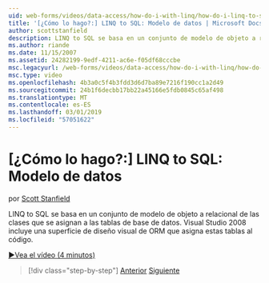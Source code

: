 ```yaml
---
uid: web-forms/videos/data-access/how-do-i-with-linq/how-do-i-linq-to-sql-data-model
title: '[¿Cómo lo hago?:] LINQ to SQL: Modelo de datos | Microsoft Docs'
author: scottstanfield
description: LINQ to SQL se basa en un conjunto de modelo de objeto a relacional de las clases que se asignan a las tablas de base de datos. Visual Studio 2008 incluye una superficie de diseño visual de ORM...
ms.author: riande
ms.date: 11/15/2007
ms.assetid: 24282199-9edf-4211-ac6e-f05df68cccbe
msc.legacyurl: /web-forms/videos/data-access/how-do-i-with-linq/how-do-i-linq-to-sql-data-model
msc.type: video
ms.openlocfilehash: 4b3a0c5f4b3fdd3d6d7ba89e7216f190cc1a2d49
ms.sourcegitcommit: 24b1f6decbb17bb22a45166e5fdb0845c65af498
ms.translationtype: MT
ms.contentlocale: es-ES
ms.lasthandoff: 03/01/2019
ms.locfileid: "57051622"
---
```

<a name="how-do-i-linq-to-sql-data-model"></a>[¿Cómo lo hago?:] LINQ to SQL: Modelo de datos
====================
por [Scott Stanfield](https://github.com/scottstanfield)

LINQ to SQL se basa en un conjunto de modelo de objeto a relacional de las clases que se asignan a las tablas de base de datos. Visual Studio 2008 incluye una superficie de diseño visual de ORM que asigna estas tablas al código.

[&#9654;Vea el vídeo (4 minutos)](https://channel9.msdn.com/Blogs/ASP-NET-Site-Videos/how-do-i-linq-to-sql-data-model)

> [!div class="step-by-step"]
> [Anterior](how-do-i-linq-to-sql-overview.md)
> [Siguiente](how-do-i-linq-to-sql-querying-the-database.md)
